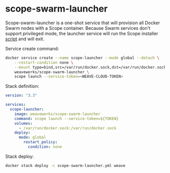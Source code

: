 # scope-swarm-launcher

Scope-swarm-launcher is a one-shot service that will provision all Docker Swarm nodes with a Scope container. 
Because Swarm services don't support privileged mode, the launcher service will run the Scope installer 
[script](https://github.com/weaveworks/scope/blob/master/scope) and will exit. 

Service create command:

```bash
docker service create --name scope-launcher --mode global --detach \
    --restart-condition none \
    --mount type=bind,src=/var/run/docker.sock,dst=/var/run/docker.sock \
    weaveworks/scope-swarm-launcher \
    scope launch --service-token=<WEAVE-CLOUD-TOKEN>
```

Stack definition:

```yaml
version: "3.3"

services:
  scope-launcher:
    image: weaveworks/scope-swarm-launcher
    command: scope launch --service-token=${TOKEN}
    volumes:
      - /var/run/docker.sock:/var/run/docker.sock
    deploy:
      mode: global
        restart_policy:
          condition: none
```

Stack deploy:

```bash
docker stack deploy -c scope-swarm-launcher.yml weave
```
